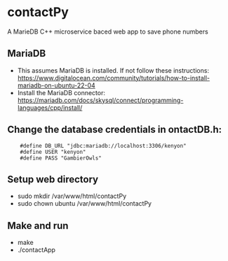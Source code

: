 # contactPy
A MarieDB C++ microservice baced web app to save phone numbers

## MariaDB
  - This assumes MariaDB is installed. If not follow these instructions: https://www.digitalocean.com/community/tutorials/how-to-install-mariadb-on-ubuntu-22-04
  - Install the MariaDB connector: https://mariadb.com/docs/skysql/connect/programming-languages/cpp/install/

## Change the database credentials in ontactDB.h:
```
    #define DB_URL "jdbc:mariadb://localhost:3306/kenyon"
    #define USER "kenyon"
    #define PASS "GambierOwls"
```
## Setup web directory
 - sudo mkdir /var/www/html/contactPy
 - sudo chown ubuntu /var/www/html/contactPy

## Make and run
  - make
  - ./contactApp
